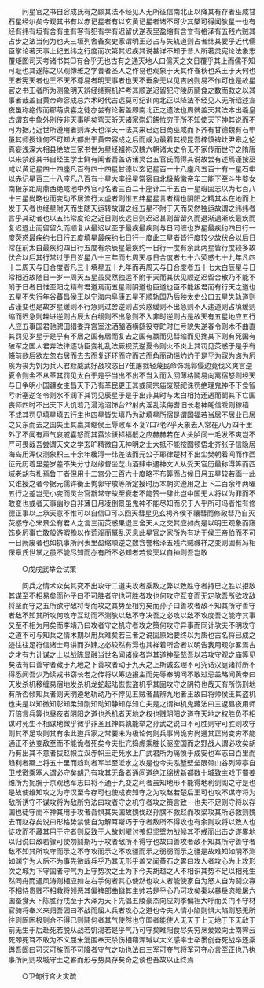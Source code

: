 <!-- { "loadSidebar": true } -->
　　问星官之书自容成氏有之顾其法不经见人无所征信南北正以降其有存者巫咸甘石星经尔矣今观其书有以赤记星者有以玄黄记星者诸不可少其槩可得闻欤星一也有经有纬有垣有舍有主有客有犯有孛有迟留伏逆表里盈缩有含誉有格泽有五残六贼其占步之法当何为也夫三垣列舍备矣史家谓明王必占与失轨道则占者纬其要乎近代儒臣掌论著天事上纪五纬之行度而次第其迟疾其说甚详不知于昔人所著灵宪论法象志覆矩图司天考诸书其□有合乎无也古有之通天地人曰儒天之文日覆乎其上而儒不知可耻也其遂陈之以观慱雅之学昔者圣人之作易也观象于天其作春秋也系王于天何也王者宪天者也王不天不尊易者明天事者也天不垂象无以见吉凶则易不作可也是故星官之书王者所为测象明天辨经纬察机祥考其顺逆迟留犯守陵历鬬食之数而救之以其事者哉盖自黄帝命容成总六术时代古远莫可纪训南北正以降法不经见人无所绍述宣夜虽称绝传而郗萌虞喜之徒亦尝有论著盖即南北正之遗法也周髀盖天其法本出羲皇古谓玄中象外别传非天事明矣穹天昕天诸家崇幻餙恠穷于所不知使天下神其说而不可为据乃近世所遵用者则浑天也浑天一法其来已远自啇巫咸而下齐有甘德魏有石申虽其师授谁何不可知大都出于黄帝容成之后而咸为最着其视昆吾梓慎禆灶尹皋之伦真妄浅深大相县绝故三家书世为星经祖祢汉魏六朝诸太史令无不家传而世守之陏唐以来禁邲其书自经生学士鲜有闻者吾盖访诸灵台五官氏而得其说故尝有述焉谨按巫咸以黄记星四十四座凡百有四十四星甘德以玄记星百一十八座凡五百十有一星石申以赤记星百三十八座凡八百有十星大率经星常宿自北极紫徽帝车三能下至斗牛婺女南极东距周鼎西绝咸池中外官可名者三百二十座计二千五百一星班固志以为七百八十三星尚略也而变动不居流行太虗者则惟五纬星星言者精也阴阳之精其本在地而上发于天者也经星附天而生随天运转故谓之经五星不附于天而炅然独运故谓之纬纬者言乎其动者也以五纬常度论之近日则疾远日则迟迟甚则留留久而退渐退渐疾最疾而复迟退止而留留久而顺复从最迟以至于最疾最疾则与日同缠也岁星最疾约四日行一度荧惑最疾约七日行五度填星最疾约七日行一度此三星者皆行度较少故伏合以后日常在前太白最疾约四日行五度有余辰星最疾约一日行一度有余此两星皆行度较多故伏合以后其行常过于日岁星八十三年而七周天与日合度者七十六荧惑七十九年凡四十二周天与日合度者凡三十填星五十九年而再周天与日合度者五十七太白辰星与日常相近故随日一岁一周天五星虽炅然独运不附于天而其伏见顺逆迟留合散乃不能不附于日者日惟至阳之精有君道焉而五星则阴道也臣道也臣不能叛君而有行天之道也五星不失行年谷蕃昌侯王以宁海内阜康五星不顺轨国乃后殃太史公曰五星失轨道则占谨变也是故岁星缓则不行急则过舍逆则占荧惑缓则不出急则不入违道则占填缓则缩而迟急则趮进逆则占辰太白缓则不出急则不入非时逆则占是故天有五星地应五行人应五事国君驰骋田猎委弃宫室沈洒酗酒横繇役夺甿时仁亏貌失逆春令则木不曲直其罚见岁星于是乎有不居之国有居而复去之国有赢而见彗缩而见搀其下则有死国有破军之国人君弃法律逐功臣变礼乱法厥视荒逆夏令则火不炎上其罚见荧惑于是乎有儵前欻后欲左忽右居而去去而复还环而守而芒而角而动摇灼灼于是乎为寇为卤为厉疾为丧为饥为兵人君黩威武好战攻恣日?隹屠戮轻蔑民命饰城郭侵边竟伐义爽言逆夏令则金不从革其罚见太白于是乎当出不出不当入而入回薄格鬬易向离宿怒则经天与日争明小国疆女主昌天下乃有革民更王其或简宗庙废祭祀诛罚绝理鬼神不下食智亏听塞逆冬令则水不润下其罚见辰星于是乎出非其时与太白相持还遇而鬬其下亡国丧师四时不出天下大饥若乃浸池沼饰台??射内淫乱渎侮耆旧长老神眊信乖则稼穑不成其罚见填星填五行主也四星皆失填乃为动填星所宿是谓国福若当居不居业已居之又东而去之国失土其嬴其缩侯王辱败军不复?口?老?乎天象去人常在八万四千里外了不闻有声气哀戚喜怒而其菑沴祅祥福旤之应赫赫若在人头胪间一毛发不爽岂不严可畏哉吾尝谓天文之学玄旷精微自无神明之士大抵不能按图顿悟北齐张子信隐居海岛用浑仪测象积三十余年纔淂一纬差法而元公子耶律楚材不出尘樊朝着间而作西征元历着里差岁差不失分寸赵缘督坐芝山酒肆中遇神文人从受天官历最称淂筭而西域老胡有札焉鲁丁者但用十二宫分三百六十度略不布筭而占候日月五星较若画一此又谁授之者今据元儒许衡王恂郭守敬等所定授时历本朝实遵用之上下二百余年两曜五行之差岂无小变而灵台官翫常守故至衰老不能赞一辞此岂中国无人将以为罪而不敢变也或者天事幽眇自非薄日月凌倒景虽鬼神不能尽知而况于人乎所可冯者惟有修德正事以上承天意不惟可以自信□可以回天彗星见玄枵齐侯不禳彗而修政彗乃自灭荧惑守心宋景公有君人之言三而荧惑果退三舍天人之交其应如向是以明王观象而窹饬身厉事亡敢般游暇豫以作荒淫而旤乱灭息此星官之家所为有功于侯王帝伯而不可一日阙废者也如执事所问表里盈缩顺逆之数含誉格泽五残六贼禨祥之变则固有冯相保章氏世掌之虽不能尽知而亦有所不必知者若谈天以自神则吾岂敢 

　　○戊戌武举会试策 

　　问兵之情术众矣其究不出攻守二道夫攻者乘敌之弊以致胜守者持巳之胜以拒敌其谋至不相易矣而孙子曰不可胜者守也可胜者攻也何攻守互变而无定欤吾所欲攻敌将坚而守之五所欲守敌将专而攻之其势至相穷矣而孙子曰善攻者敌不知其所守善守者敌不知其所攻何攻守互动而不测欤以敌不守决吾之必攻以敌不攻度吾之能守其事又至不相为用矣而李靖乃曰攻者守之机守者攻之策何攻守异事而同计欤夫不明攻守之道不可与知兵之情术期以用兵难矣若三者之说固原始要终以为质也古名将已成之迹往往足符信诸士月讲而岁肄之必较然有淂也其祥着所合者以明告我用观尔畧焉古之才有力计谋之士以战陈显融当世名闻诸侯者岂其道神圣哉吾以若攻守观之庙筭见矣法有曰善守者藏于九地之下善攻者动于九天之上斯诚玄理不可究诘汉庭诸将所不得悉闻吾少乃读戎书窃长老之传将以筹边报主而先辱奉明问不敢过忌盖略闻黄帝曰天发杀机移缠易宿地发杀机龙蛇起陆恢恢盗机乎其固攻守之阴符也哉天有所伤刑地有所否倾知兵者则天明遵地轨动乃不悖见五贼者昌辨九地者王故曰将帅侯王其盗机也夫是以知微知彰知柔知刚知动知静知存知亡夫是之谓神机鬼藏法曰三返昼夜用师万倍言兵筭也昼夜者阴阳之道也杀机者天地之权也贼阴阳之道夺天地之权胜负不相谋时死生不相谋地微乎微乎非圣且神其孰能举之孙武之说曰不可胜则守可胜则攻守则其不足攻则其有余此道兵家之常要未为极论何则兵事尚诡穷尚通其正尚变穷不能通正不达变敌至而不能诡者死矣今夫批亢捣虗乘胜长驱空国而之野战人谓必攻矣胡乃有出其不意者拔赵帜立汉赤帜王走死水上广武君所为痛愤于成安也军志曰百里而趋利者蹶上将五十里而趋利者军半至泜水之攻是也今夫泓堑壁垒限带山谷列障亭自卫戌徼乘塞人谓必守矣胡乃有攻其无备者通间道绝江绵拔新都数十城致主戏下蜀姜维所为扼腕于京观也军志曰将不通于九变之利者虽知地形不能得地利剑阁之守是也是故使维知攻之为守汉至今存可也使成安知守之为攻赵若楚后王可也攻不谋守将为敌所诱守不谋攻将为敌所穷法曰攻者守之机守者攻之策言致一也夫不足则守将以存国也徒守而不神其用于攻者吾惧其失国故魏伐赵孙膑不救赵而攻梁攻其所必救则魏去而赵存矣说曰形格势禁使自为解耳斯巧于守者敌所不得攻也有余则攻将以致人也徒攻而不藏其用于守者则反致于人故刘矅讨羗但坚壁勿战候其不戒而出击之遂畧地以归说曰敌若骤可使勿鬪斯巧于攻者敌所不得守也故曰善攻者敌不知其所守善守者敌不知其所攻守而示之不守攻而示之不攻疆而示之弱弱而示之疆是故难知如阴不测如渊宁为人后不为事先微哉兵乎乃其无形乎盖又闻黄石之畧曰攻人者攻心为上攻形次之城为下守国者守气为上守势次之土为下今夫胡越之人不相识其势不足以相死生然同舟而遇风涛则相应如左右手何者其心使然也攻人者能使家自为怒人自为鬪众寡不相恃贵贱不相救将领恶其偏禆部曲雠其主帅若是乎心乃可攻矣秦以暴戾恣睢屠六国蚕食天下陈胜行戌至于大泽为天下先倡五陵豪杰向应刘季偏袒大呼而关门不守材官骑将奉义来归吾固曰不战而屈人兵者攻心之道也今夫人情小陷则惧大陷则怒无所往则固困极则合不得已则鬪何者其气使然也守国者能使人无天于上无地于下无敌于前无生于后赴死若脱从战若饥渴若是乎气乃可守矣睢阳食尽矢穷烹爱姬向士南霁云死即死耳不敢为不义屈朱泚围奉天杀伤相藉浑瑊以大义感率士卒褁创奋死战卒还乘舆吾固曰可灭可族而不可降者守气之功也法曰三军可夺气将军可夺心言至正也乃执事所问则攻城守土之畧而形与势具存矣奇之谈也吾故以正终焉 

　　○卫甸行宫火灾疏 

